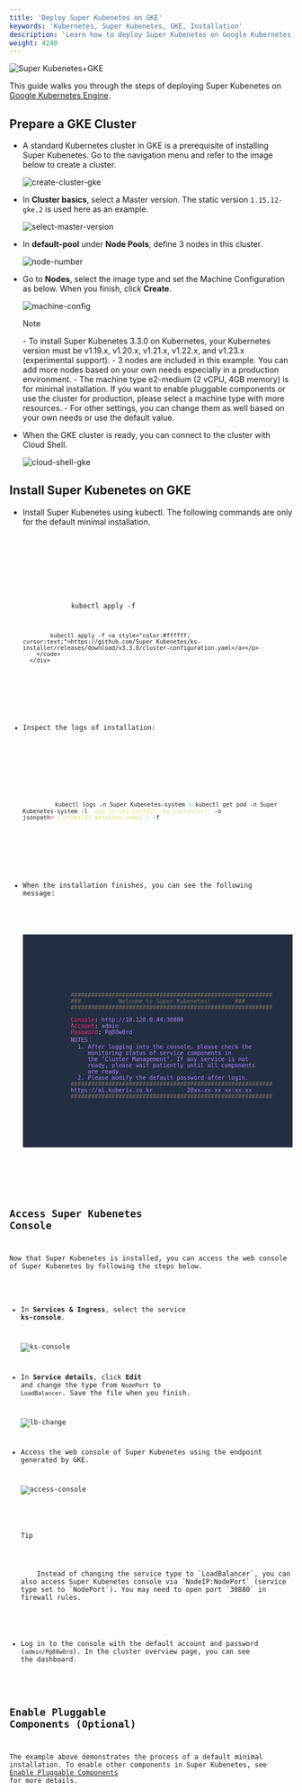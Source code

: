 ```yaml
---
title: 'Deploy Super Kubenetes on GKE'
keywords: 'Kubernetes, Super Kubenetes, GKE, Installation'
description: 'Learn how to deploy Super Kubenetes on Google Kubernetes Engine.'
weight: 4240
---
```


<!-- ![Super Kubenetes+GKE](https://pek3b.qingstor.com/kubesphere-docs/png/20191123145223.png) -->

![Super Kubenetes+GKE](/dist/assets/docs/v3.3/gke/kuberix-gke.png)

This guide walks you through the steps of deploying Super Kubenetes on [Google Kubernetes Engine](https://cloud.google.com/kubernetes-engine/).

## Prepare a GKE Cluster

- A standard Kubernetes cluster in GKE is a prerequisite of installing Super Kubenetes. Go to the navigation menu and refer to the image below to create a cluster.

  ![create-cluster-gke](https://ap3.qingstor.com/KubeSphere-website/docs/create-cluster-gke.jpg)

- In **Cluster basics**, select a Master version. The static version `1.15.12-gke.2` is used here as an example.

  ![select-master-version](https://ap3.qingstor.com/KubeSphere-website/docs/master-version.png)

- In **default-pool** under **Node Pools**, define 3 nodes in this cluster.

  ![node-number](https://ap3.qingstor.com/KubeSphere-website/docs/node-number.png)

- Go to **Nodes**, select the image type and set the Machine Configuration as below. When you finish, click **Create**.

  ![machine-config](https://ap3.qingstor.com/KubeSphere-website/docs/machine-configuration.jpg)

  <div className="notices note">
    <p>Note</p>
    <div>
      - To install Super Kubenetes 3.3.0 on Kubernetes, your Kubernetes version must be v1.19.x, v1.20.x, v1.21.x, v1.22.x, and v1.23.x (experimental support).
      - 3 nodes are included in this example. You can add more nodes based on your own needs especially in a production environment.
      - The machine type e2-medium (2 vCPU, 4GB memory) is for minimal installation. If you want to enable pluggable components or use the cluster for production, please select a machine type with more resources.
      - For other settings, you can change them as well based on your own needs or use the default value.
    </div>
  </div>

- When the GKE cluster is ready, you can connect to the cluster with Cloud Shell.

  ![cloud-shell-gke](https://ap3.qingstor.com/KubeSphere-website/docs/cloud-shell.png)

## Install Super Kubenetes on GKE

- Install Super Kubenetes using kubectl. The following commands are only for the default minimal installation.

  <article className="highlight">
    <pre>
        <div className="copy-code-button" title="Copy Code"></div>
        <div className="code-over-div">
          <code>
            <p>
              kubectl apply -f <a style="color:#ffffff; cursor:text;">https://github.com/Super Kubenetes/ks-installer/releases/download/v3.3.0/Super Kubenetes-installer.yaml</a>

              kubectl apply -f <a style="color:#ffffff; cursor:text;">https://github.com/Super Kubenetes/ks-installer/releases/download/v3.3.0/cluster-configuration.yaml</a></p>
          </code>
        </div>

    </pre>
  </article>

- Inspect the logs of installation:

  <article className="highlight">
    <pre>
        <div className="copy-code-button" title="Copy Code"></div>
        <div className="code-over-div">
          <code>kubectl logs -n Super Kubenetes-system <span style="color:#66d9ef">$(</span>kubectl get pod -n Super Kubenetes-system -l <span style="color:#e6db74">'app in (ks-install, ks-installer)'</span> -o jsonpath<span style="color:#f92672">=</span><span style="color:#e6db74">'{.items[0].metadata.name}'</span><span style="color:#66d9ef">)</span> -f</code>
        </div>
    </pre>
  </article>

- When the installation finishes, you can see the following message:

  <article className="highlight">
    <pre style="color: rgb(248, 248, 242); background: rgb(36, 46, 66); tab-size: 4;">
        <div className="copy-code-button" title="Copy Code"></div>
        <div className="code-over-div">
          <code>
              <p>
                <span style="color:#75715e">###########################################################</span> 
                <span style="color:#75715e"><span>#</span><span>#</span><span>#</span>&nbsp;&nbsp;&nbsp;&nbsp;&nbsp;&nbsp;&nbsp;&nbsp;&nbsp;&nbsp;&nbsp;Welcome to Super Kubenetes!&nbsp;&nbsp;&nbsp;&nbsp;&nbsp;&nbsp;&nbsp;<span>#</span><span>#</span><span>#</span></span> 
                <span style="color:#75715e">###########################################################</span> 
                <span></span>  
                <span style="color:#f92672">Console</span>: <span style="color:#ae81ff"><span></span>http://10.128.0.44:30880<span></span></span> 
                <span style="color:#f92672">Account</span>: <span style="color:#ae81ff">admin</span> 
                <span style="color:#f92672">Password</span>: <span style="color:#ae81ff">P@88w0rd</span> 
                <span style="color:#ae81ff">NOTES：</span> 
                <span style="color:#ae81ff">&nbsp;&nbsp;1</span><span style="color:#ae81ff">. After logging into the console, please check the</span> 
                <span style="color:#ae81ff">&nbsp;&nbsp;&nbsp;&nbsp;&nbsp;monitoring status of service components in</span> 
                <span style="color:#ae81ff">&nbsp;&nbsp;&nbsp;&nbsp;&nbsp;the "Cluster Management". If any service is not</span> 
                <span style="color:#ae81ff">&nbsp;&nbsp;&nbsp;&nbsp;&nbsp;ready, please wait patiently until all components </span> 
                <span style="color:#ae81ff">&nbsp;&nbsp;&nbsp;&nbsp;&nbsp;are ready.</span> 
                <span style="color:#ae81ff">&nbsp;&nbsp;2</span><span style="color:#ae81ff">. Please modify the default password after login.</span> 
                <span style="color:#75715e">###########################################################</span> <span style="color:#ae81ff"> 
                <span></span><a style="color:#ae81ff; cursor:text;">https://ai.kuberix.co.kr</a><span></span>&nbsp;&nbsp;&nbsp;&nbsp;&nbsp;&nbsp;&nbsp;&nbsp;&nbsp;&nbsp;20xx-xx-xx xx:xx:xx</span> 
                <span style="color:#75715e">###########################################################</span> <span style="color:#ae81ff">
              </p>
          </code>
        </div>
    </pre>
  </article>

## Access Super Kubenetes Console

Now that Super Kubenetes is installed, you can access the web console of Super Kubenetes by following the steps below.

- In **Services & Ingress**, select the service **ks-console**.

  ![ks-console](https://ap3.qingstor.com/KubeSphere-website/docs/console-service.jpg)

- In **Service details**, click **Edit** and change the type from `NodePort` to `LoadBalancer`. Save the file when you finish.

  ![lb-change](https://ap3.qingstor.com/KubeSphere-website/docs/lb-change.jpg)

- Access the web console of Super Kubenetes using the endpoint generated by GKE.

  ![access-console](https://ap3.qingstor.com/KubeSphere-website/docs/access-console.png)

  <div className="notices tip">
    <p>Tip</p>
    <div>
      Instead of changing the service type to `LoadBalancer`, you can also access Super Kubenetes console via `NodeIP:NodePort` (service type set to `NodePort`). You may need to open port `30880` in firewall rules.
    </div>
  </div>

- Log in to the console with the default account and password (`admin/P@88w0rd`). In the cluster overview page, you can see the dashboard.

## Enable Pluggable Components (Optional)

The example above demonstrates the process of a default minimal installation. To enable other components in Super Kubenetes, see [Enable Pluggable Components](../../../pluggable-components/) for more details.
